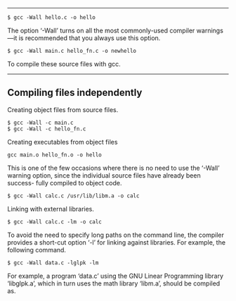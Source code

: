 ***
```SHELL
$ gcc -Wall hello.c -o hello
```

The option ‘-Wall’ turns on all the most commonly-used compiler warnings—it is recommended that you always use this option.

```SHELL
$ gcc -Wall main.c hello_fn.c -o newhello
```

To compile these source files with gcc.

***
## Compiling files independently

Creating object files from source files.

```SHELL
$ gcc -Wall -c main.c
$ gcc -Wall -c hello_fn.c
```

Creating executables from object files

```SHELL
gcc main.o hello_fn.o -o hello
```

This is one of the few occasions where there is no need to use the ‘-Wall’
warning option, since the individual source files have already been success-
fully compiled to object code. 


```SHELL
$ gcc -Wall calc.c /usr/lib/libm.a -o calc
```

Linking with external libraries.

```SHELL
$ gcc -Wall calc.c -lm -o calc
```

To avoid the need to specify long paths on the command line, the
compiler provides a short-cut option ‘-l’ for linking against libraries. For
example, the following command.

```SHELL
$ gcc -Wall data.c -lglpk -lm
```

For example, a program ‘data.c’ using the GNU Linear Programming library ‘libglpk.a’, which in turn uses the math library ‘libm.a’, should be compiled as.




